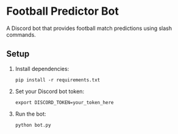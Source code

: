 # Football Predictor Bot

A Discord bot that provides football match predictions using slash commands.

## Setup

1. Install dependencies:
   ```
   pip install -r requirements.txt
   ```

2. Set your Discord bot token:
   ```
   export DISCORD_TOKEN=your_token_here
   ```

3. Run the bot:
   ```
   python bot.py
   ```